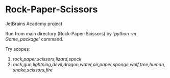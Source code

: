 # Rock-Paper-Scissors
JetBrains Academy project

Run from main directory (Rock-Paper-Scissors) by *'python -m Game_package'* command.

Try scopes: 
1. *rock,paper,scissors,lizard,spock*
2. *rock,gun,lightning,devil,dragon,water,air,paper,sponge,wolf,tree,human,snake,scissors,fire*




